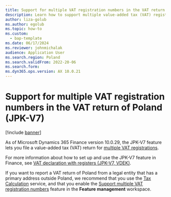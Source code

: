 ```yaml
---
title: Support for multiple VAT registration numbers in the VAT return of Poland (JPK-V7)
description: Learn how to support multiple value-added tax (VAT) registration numbers in a VAT return of Poland, including an outline on setting up JPK-V7 features.
author: liza-golub
ms.author: egolub
ms.topic: how-to
ms.custom: 
  - bap-template
ms.date: 06/17/2024 
ms.reviewer: johnmichalak
audience: Application User
ms.search.region: Poland
ms.search.validFrom: 2022-20-06
ms.search.form: 
ms.dyn365.ops.version: AX 10.0.21
---
```


# Support for multiple VAT registration numbers in the VAT return of Poland (JPK-V7)

[!include [banner](../../includes/banner.md)]

As of Microsoft Dynamics 365 Finance version 10.0.29, the JPK-V7 feature lets you file a value-added tax (VAT) return for [multiple VAT registrations](../global/emea-multiple-vat-registration-numbers.md).

For more information about how to set up and use the JPK-V7 feature in Finance, see [VAT declaration with registers (JPK-V7, VDEK)](../poland/emea-pol-vdek.md).

If you want to report a VAT return of Poland from a legal entity that has a primary address outside Poland, we recommend that you use the [Tax Calculation](../global/global-tax-calcuation-service-overview.md) service, and that you enable the [Support multiple VAT registration numbers](../global/emea-multiple-vat-registration-numbers.md) feature in the **Feature management** workspace.
